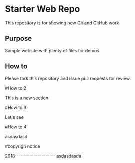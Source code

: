 # Starter Web Repo

This repository is for showing how Git and GitHub work

## Purpose

Sample website with plenty of files for demos

## How to

Please fork this repository and issue pull requests for review

#How to 2

This is a new section

#How to 3

Let's see

#How to 4

asdasdasd

#copyrigh notice

2018--------------------
asdasdasda